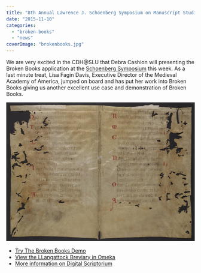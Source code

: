 ```yaml
---
title: "8th Annual Lawrence J. Schoenberg Symposium on Manuscript Studies in the Digital Age"
date: "2015-11-10"
categories: 
  - "broken-books"
  - "news"
coverImage: "brokenbooks.jpg"
---
```


We are very excited in the CDH@SLU that Debra Cashion will presenting the Broken Books application at the [Schoenberg Symposium](http://www.library.upenn.edu/exhibits/lectures/ljs_symposium8.html) this week. As a last minute treat, Lisa Fagin Davis, Executive Director of the Medieval Academy of America, jumped on board and has put her work into Broken Books giving us another excellent use case and demonstration of Broken Books.

![bifolium](images/Ms_Coll_591_Folder1Psalter-leaf@2x1.jpg)

- [Try The Broken Books Demo](http://165.134.241.141/brokenBooks/home.html?demo=1)
- [View the LLangattock Breviary in Omeka](https://brokenbooks.omeka.net/exhibits/show/llangattock)
- [More information on Digital Scriptorium](http://bancroft.berkeley.edu/digitalscriptorium/)
